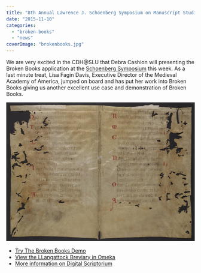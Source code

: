 ```yaml
---
title: "8th Annual Lawrence J. Schoenberg Symposium on Manuscript Studies in the Digital Age"
date: "2015-11-10"
categories: 
  - "broken-books"
  - "news"
coverImage: "brokenbooks.jpg"
---
```


We are very excited in the CDH@SLU that Debra Cashion will presenting the Broken Books application at the [Schoenberg Symposium](http://www.library.upenn.edu/exhibits/lectures/ljs_symposium8.html) this week. As a last minute treat, Lisa Fagin Davis, Executive Director of the Medieval Academy of America, jumped on board and has put her work into Broken Books giving us another excellent use case and demonstration of Broken Books.

![bifolium](images/Ms_Coll_591_Folder1Psalter-leaf@2x1.jpg)

- [Try The Broken Books Demo](http://165.134.241.141/brokenBooks/home.html?demo=1)
- [View the LLangattock Breviary in Omeka](https://brokenbooks.omeka.net/exhibits/show/llangattock)
- [More information on Digital Scriptorium](http://bancroft.berkeley.edu/digitalscriptorium/)
